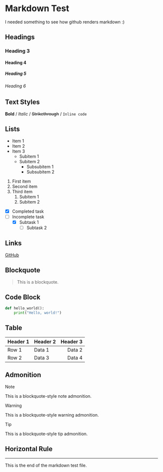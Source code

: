 # Markdown Test

I needed something to see how github renders markdown :)

## Headings

### Heading 3

#### Heading 4

##### Heading 5

###### Heading 6

## Text Styles

**Bold** / _Italic_ / ~~Strikethrough~~ / `Inline code`

## Lists

- Item 1
- Item 2
- Item 3
  - Subitem 1
  - Subitem 2
    - Subsubitem 1
    - Subsubitem 2

1. First item
2. Second item
3. Third item
   1. Subitem 1
   2. Subitem 2

- [x] Completed task
- [ ] Incomplete task
  - [x] Subtask 1
    - [ ] Subtask 2

## Links

[GitHub](https://github.com)

## Blockquote

> This is a blockquote.

## Code Block

```python
def hello_world():
    print("Hello, world!")
```

## Table

| Header 1 | Header 2 | Header 3 |
| -------- | -------- | -------: |
| Row 1    | Data 1   |   Data 2 |
| Row 2    | Data 3   |   Data 4 |

## Admonition

> [!NOTE]
> This is a blockquote-style note admonition.

> [!WARNING]
> This is a blockquote-style warning admonition.

> [!TIP]
> This is a blockquote-style tip admonition.

## Horizontal Rule

---

This is the end of the markdown test file.
